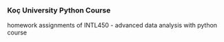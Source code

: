 ### Koç University Python Course
homework assignments of INTL450 - advanced data analysis with python course
